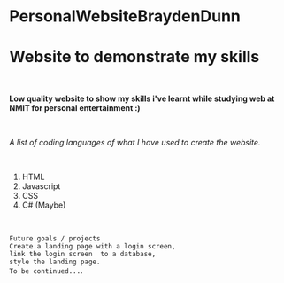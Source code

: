 # PersonalWebsiteBraydenDunn

<h1> Website to demonstrate my skills</h1>
<br>

<p> <strong> Low quality website to show my skills i've learnt while studying web at NMIT for personal entertainment :)</strong> </p>
<br>
<p> <em> A list of coding languages of what I have used to create the website. </em> </p>
<br>

<ol>

<li> HTML </li>
<li> Javascript</li>
<li> CSS </li>
<li> C# (Maybe) </li>

</ol>
<br>

<code> 
Future goals / projects
Create a landing page with a login screen,
link the login screen  to a database,
style the landing page. 
To be continued...</code>. 